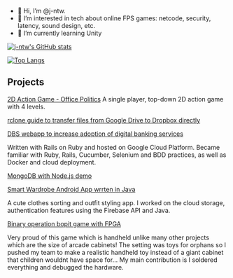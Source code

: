 - 👋 Hi, I’m @j-ntw.
- 👀 I’m interested in tech about online FPS games: netcode, security, latency, sound design, etc.
- 🌱 I’m currently learning Unity

[![j-ntw's GitHub stats](https://github-readme-stats.vercel.app/api?username=j-ntw&show_icons=true&theme=transparent&bg_color=00000000)](https://github.com/anuraghazra/github-readme-stats)

[![Top Langs](https://github-readme-stats.vercel.app/api/top-langs/?username=j-ntw&show_icons=true&theme=transparent&bg_color=00000000)](https://github.com/anuraghazra/github-readme-stats)

## Projects
[2D Action Game - Office Politics](https://github.com/j-ntw/office-politics)
A single player, top-down 2D action game with 4 levels.

[rclone guide to transfer files from Google Drive to Dropbox directly](rclone-guide.md)

[DBS webapp to increase adoption of digital banking services](https://github.com/j-ntw/hex-eye-team-12-Express-Solutions)

Written with Rails on Ruby and hosted on Google Cloud Platform. Became familiar with Ruby, Rails, Cucumber, Selenium and BDD practices, as well as Docker and cloud deployment.

[MongoDB with Node.js demo](https://github.com/j-ntw/escmongonode)

<!---
[Demo Express server to demonstrate CSS styling, written in JS](https://github.com/j-ntw/first_static_express)


[Player vs CPU Battleship boardgame written in Python](https://github.com/j-ntw/battleshiprep)

First major programming project! Learnt Python with it.
--->

[Smart Wardrobe Android App wrrten in Java](https://github.com/j-ntw/shibushi)

A cute clothes sorting and outfit styling app. I worked on the cloud storage, authentication features using the Firebase API and Java.


[Binary operation bopit game with FPGA](https://github.com/j-ntw/bitop)

Very proud of this game which is handheld unlike many other projects which are the size of arcade cabinets! The setting was toys for orphans so I pushed my team to make a realistic handheld toy instead of a giant cabinet that children wouldnt have space for... My main contribution is I soldered everything and debugged the hardware.
